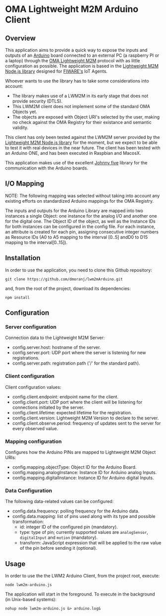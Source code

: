 # OMA Lightweight M2M Arduino Client
## Overview
This application aims to provide a quick way to expose the inputs and outputs of an [Arduino](http://www.arduino.cc/) board connected
to an external PC (a raspberry PI or a laptop) through the [OMA Lightweight M2M](http://technical.openmobilealliance.org/Technical/technical-information/release-program/current-releases/oma-lightweightm2m-v1-0)
protocol with as little configuration as possible. The application is based in the [Lightweight M2M Node.js library](https://github.com/telefonicaid/iotagent-lwm2m-lib)
designed for [FIWARE's](http://www.fiware.org/) IoT Agents.

Whoever wants to use the library has to take some considerations into account:
* The library makes use of a LWM2M in its early stage that does not provide security (DTLS).
* This LWM2M client does not implement some of the standard OMA Objects yet.
* The objects are exposed with Object URI's selected by the user, making no check against the OMA Registry for their existance and
semantic validity.

This client has only been tested against the LWM2M server provided by the [Lightweight M2M Node.js library](https://github.com/telefonicaid/iotagent-lwm2m-lib)
for the moment, but we expect to be able to test it with real devices in the near future. The client has been tested with an
Arduino ONE, and has been executed in Raspbian and MacosX.

This application makes use of the excellent [Johnny five](https://github.com/rwaldron/johnny-five) library for the communication
with the Arduino boards.

## I/O Mapping
NOTE: The following mapping was selected without taking into account any existing efforts on standardized Arduino mappings for 
the OMA Registry.

The inputs and outputs for the Arduino Library are mapped into two instances a single Object: one instance for the analog I/O
and another one for the digital one. The Object ID of the object, as well as the Instance IDs for both instances can be configured
in the config file. For each instance, an attribute is created for each pin, assigning consecutive integer numbers as Resource IDs
(A0 to A5 mapping to the interval [0..5] andD0 to D15 mapping to the interval[0..15]).

## Installation
In order to use the application, you need to clone this Github repository:
```
git clone https://github.com/dmoranj/lwm2mArduino.git
```
and, from the root of the project, download its dependencies:
```
npm install
```
## Configuration

### Server configuration
Connection data to the Lightweight M2M Server:
* config.server.host: hostname of the server.
* config.server.port: UDP port where the server is listening for new registrations.
* config.server.path: registration path ('/' for the standard path).

### Client configuration
Client configuration values:
* config.client.endpoint: endpoint name for the client.
* config.client.port: UDP port where the client will be listening for connections initiated by the server.
* config.client.lifetime: expected lifetime for the registration.
* config.client.version: Lightweight M2M Version to declare to the server.
* config.client.observe.period: frequency of updates sent to the server for every observed value.

### Mapping configuration
Configures how the Arduino PINs are mapped to Lightweight M2M Object URIs:
* config.mapping.objectType: Object ID for the Arduino Board.
* config.mapping.analogInstance: Instance ID for Arduino analog Inputs.
* config.mapping.digitalInstance: Instance ID for Arduino digital Inputs.

### Data Configuration
The following data-related values can be configured:
* config.data.frequency: polling frequency for the Arduino data. 
* config.data.mapping: list of pins used along with its type and possible transformation:
  * id: integer ID of the configured pin (mandatory).
  * type: type of pin; currently supported values are `analogSensor`, `digitalInput` and `motion` (mandatory).
  * transform: JavaScript expression that will be applied to the raw value of the pin before sending it (optional).

## Usage
In order to use the the LWM2 Arduino Client, from the project root, execute:
```
node lwm2m-arduino.js
```
The application will start in the foreground. To execute in the background (in Unix-based systems):
```
nohup node lwm2m-arduino.js &> arduino.log&
```

